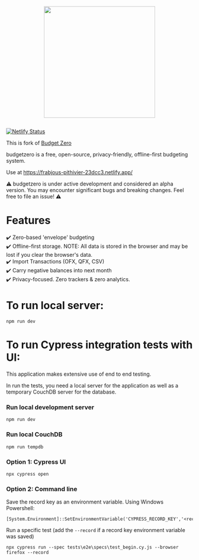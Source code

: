 # <a href="https://app.budgetzero.io"><p align="center"><img src="public/logo.png" width="300"></p>

[![Netlify Status](https://api.netlify.com/api/v1/badges/46f53248-fffd-4af5-ac02-84c3b16049de/deploy-status)](https://app.netlify.com/sites/frabjous-pithivier-23dcc3/deploys)

This is fork of [Budget Zero](https://github.com/budgetzero/budgetzero)

budgetzero is a free, open-source, privacy-friendly, offline-first budgeting system.

Use at https://frabjous-pithivier-23dcc3.netlify.app/

:warning: budgetzero is under active development and considered an alpha version. You may encounter significant bugs and breaking changes. Feel free to file an issue! :warning:

# Features

:heavy_check_mark: Zero-based 'envelope' budgeting  
:heavy_check_mark: Offline-first storage. NOTE: All data is stored in the browser and may be lost if you clear the browser's data.  
:heavy_check_mark: Import Transactions (OFX, QFX, CSV)  
:heavy_check_mark: Carry negative balances into next month  
:heavy_check_mark: Privacy-focused. Zero trackers & zero analytics.

# To run local server:

```
npm run dev
```

# To run Cypress integration tests with UI:

This application makes extensive use of end to end testing.

In run the tests, you need a local server for the application as well as a temporary CouchDB server for the database.

### Run local development server

```
npm run dev
```

### Run local CouchDB

```
npm run tempdb
```

### Option 1: Cypress UI

```
npx cypress open
```

### Option 2: Command line

Save the record key as an environment variable.
Using Windows Powershell:

```
[System.Environment]::SetEnvironmentVariable('CYPRESS_RECORD_KEY','<record_key>')
```

Run a specific test (add the `--record` if a record key environment variable was saved)

```
npx cypress run --spec tests\e2e\specs\test_begin.cy.js --browser firefox --record
```
